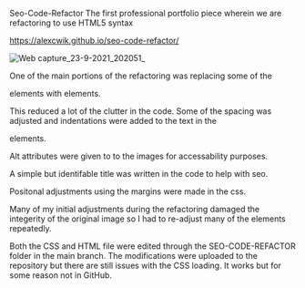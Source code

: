 Seo-Code-Refactor
The first professional portfolio piece wherein we are refactoring to use HTML5 syntax

https://alexcwik.github.io/seo-code-refactor/

![Web capture_23-9-2021_202051_](https://user-images.githubusercontent.com/89872694/134604117-cb424965-f8bb-4beb-8360-41d5707520f8.jpeg)

One of the main portions of the refactoring was replacing some of the <div> elements with <class> elements. 

This reduced a lot of the clutter in the code. Some of the spacing was adjusted and indentations were added to the text in the <p> elements. 

Alt attributes were given to to the images for accessability purposes. 

A simple but identifable title was written in the code to help with seo.

Positonal adjustments using the margins were made in the css.

Many of my initial adjustments during the refactoring damaged the integerity of the original image so I had to re-adjust many of the elements repeatedly. 

Both the CSS and HTML file were edited through the SEO-CODE-REFACTOR folder in the main branch. The modifications were uploaded to the repository but there are still 
issues with the CSS loading. It works but for some reason not in GitHub. 

